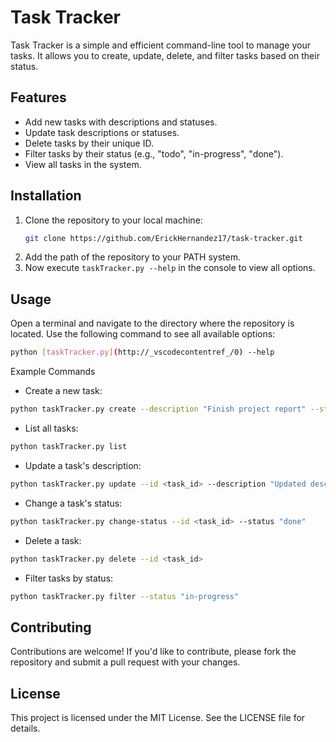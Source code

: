 # Task Tracker

Task Tracker is a simple and efficient command-line tool to manage your tasks. It allows you to create, update, delete, and filter tasks based on their status.

## Features

- Add new tasks with descriptions and statuses.
- Update task descriptions or statuses.
- Delete tasks by their unique ID.
- Filter tasks by their status (e.g., "todo", "in-progress", "done").
- View all tasks in the system.

## Installation

1. Clone the repository to your local machine:
   ```bash
   git clone https://github.com/ErickHernandez17/task-tracker.git
   ```
2. Add the path of the repository to your PATH system.
3. Now execute `taskTracker.py --help` in the console to view all options.

## Usage
Open a terminal and navigate to the directory where the repository is located. Use the following command to see all available options:
``` bash
python [taskTracker.py](http://_vscodecontentref_/0) --help
```

Example Commands
- Create a new task:
``` bash 
python taskTracker.py create --description "Finish project report" --status "todo" 
```
- List all tasks:
``` bash 
python taskTracker.py list
```

- Update a task's description:
``` bash
python taskTracker.py update --id <task_id> --description "Updated description"
```

- Change a task's status:
``` bash
python taskTracker.py change-status --id <task_id> --status "done"
```

- Delete a task:
``` bash 
python taskTracker.py delete --id <task_id>
```

- Filter tasks by status:
``` bash 
python taskTracker.py filter --status "in-progress"
```

## Contributing
Contributions are welcome! If you'd like to contribute, please fork the repository and submit a pull request with your changes.

## License
This project is licensed under the MIT License. See the LICENSE file for details.
